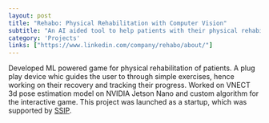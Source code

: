 ```yaml
---
layout: post
title: "Rehabo: Physical Rehabilitation with Computer Vision"
subtitle: "An AI aided tool to help patients with their physical rehabilitation."
category: 'Projects'
links: ["https://www.linkedin.com/company/rehabo/about/"]
---
```


Developed ML powered game for physical rehabilitation of patients. A plug play device whic guides the user to through simple exercises, hence working on their recovery and tracking their progress. Worked on VNECT 3d pose estimation model on NVIDIA Jetson Nano and custom algorithm for the interactive game. This project was launched as a startup, which was supported by [SSIP](http://www.ssipgujarat.in).